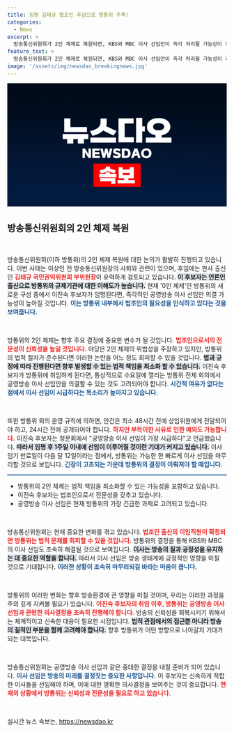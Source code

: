 ```yaml
---
title: 임명 김태규 법조인 후임으로 방통위 주목!
categories:
  - News
excerpt: >
  방송통신위원회가 2인 체제로 복원되면, KBS와 MBC 이사 선임안이 즉각 처리될 가능성이 커진다. 이진숙 후보자와 법조인 후임의 임명이 임박하면서, 공영방송의 미래가 분수령을 맞이할 예정이다.
feature_text: >
  방송통신위원회가 2인 체제로 복원되면, KBS와 MBC 이사 선임안이 즉각 처리될 가능성이 커진다. 이진숙 후보자와 법조인 후임의 임명이 임박하면서, 공영방송의 미래가 분수령을 맞이할 예정이다.
image: '/assets/img/newsdao_breakingnews.jpg'
---
```


<p><img src="/assets/img/newsdao_breakingnews.jpg" alt="pcversion 속보" /></p>

<h2 data-ke-size="size26">방송통신위원회의 2인 체제 복원</h2>

<p data-ke-size="size16">&nbsp;</p>

<p>방송통신위원회(이하 방통위)의 2인 체제 복원에 대한 논의가 활발히 진행되고 있습니다. 이번 사태는 이상인 전 방송통신위원장의 사퇴와 관련이 있으며, 후임에는 판사 출신인 <b><span style="color: #ee2323;">김태규 국민권익위원회 부위원장</span></b>이 유력하게 검토되고 있습니다. <b><span style="background-color: #21538527;">이 후보자는 언론인 출신으로 방통위의 규제기관에 대한 이해도가 높습니다.</span></b> 현재 '0인 체제'인 방통위의 새로운 구성 중에서 이진숙 후보자가 임명된다면, 즉각적인 공영방송 이사 선임안 의결 가능성이 높아질 것입니다. <b><span style="color: #1a5490;">이는 방통위 내부에서 법조인의 필요성을 인식하고 있다는 것을 보여줍니다.</span></b></p>

<p data-ke-size="size16">&nbsp;</p>

<p>방통위의 2인 체제는 향후 주요 결정에 중요한 변수가 될 것입니다. <b><span style="color: #ee2323;">법조인으로서의 전문성이 신뢰성을 높일 것입니다.</span></b> 야당은 2인 체제의 위법성을 주장하고 있지만, 방통위의 법적 절차가 준수된다면 이러한 논란을 어느 정도 회피할 수 있을 것입니다. <b><span style="background-color: #21538527;">법과 규정에 따라 진행된다면 향후 발생할 수 있는 법적 책임을 최소화 할 수 있습니다.</span></b> 이진숙 후보자가 방통위에 취임하게 된다면, 통상적으로 수요일에 열리는 방통위 전체 회의에서 공영방송 이사 선임안을 의결할 수 있는 것도 고려되어야 합니다. <b><span style="color: #1a5490;">시간적 여유가 없다는 점에서 이사 선임이 시급하다는 목소리가 높아지고 있습니다.</span></b></p>

<p data-ke-size="size16">&nbsp;</p>

<p>또한 방통위 회의 운영 규칙에 의하면, 안건은 최소 48시간 전에 상임위원에게 전달되어야 하고, 24시간 전에 공개되어야 합니다. <b><span style="color: #ee2323;">하지만 부득이한 사유로 인한 예외도 가능합니다.</span></b> 이진숙 후보자는 청문회에서 "공영방송 이사 선임이 가장 시급하다"고 언급했습니다. <b><span style="background-color: #21538527;">따라서 임명 후 1주일 이내에 선임이 이루어질 것이란 기대가 커지고 있습니다.</span></b> 이사 임기 만료일이 다음 달 12일이라는 점에서, 방통위는 가능한 한 빠르게 이사 선임을 마무리할 것으로 보입니다. <b><span style="color: #1a5490;">긴장이 고조되는 가운데 방통위의 결정이 이뤄져야 할 때입니다.</span></b></p>

<hr style="height: 2px; border: none; background-color: #1a5490;">

<ul>
    <li>방통위의 2인 체제는 법적 책임을 최소화할 수 있는 가능성을 포함하고 있습니다.</li>
    <li>이진숙 후보자는 법조인으로서 전문성을 갖추고 있습니다.</li>
    <li>공영방송 이사 선임은 현재 방통위의 가장 긴급한 과제로 고려되고 있습니다.</li>
</ul>

<p data-ke-size="size16">&nbsp;</p>

<p>방송통신위원회는 현재 중요한 변화를 겪고 있습니다. <b><span style="color: #ee2323;">법조인 출신의 이임직원이 확정되면 방통위는 법적 문제를 회피할 수 있을 것입니다.</span></b> 방통위의 결정을 통해 KBS와 MBC의 이사 선임도 조속히 해결될 것으로 보여집니다. <b><span style="background-color: #21538527;">이사는 방송의 질과 공정성을 유지하는 데 중요한 역할을 합니다.</span></b> 따라서 이사 선임은 방송 생태계에 긍정적인 영향을 미칠 것으로 기대됩니다. <b><span style="color: #1a5490;">이러한 상황이 조속히 마무리되길 바라는 마음이 큽니다.</span></b></p>

<p data-ke-size="size16">&nbsp;</p>

<p>방통위의 이러한 변화는 향후 방송환경에 큰 영향을 미칠 것이며, 우리는 이러한 과정을 주의 깊게 지켜볼 필요가 있습니다. <b><span style="color: #ee2323;">이진숙 후보자의 취임 이후, 방통위는 공영방송 이사 선임과 관련한 의사결정을 조속히 진행해야 합니다.</span></b> 방송의 신뢰성을 회복시키기 위해서는 체계적이고 신속한 대응이 필요한 시점입니다. <b><span style="background-color: #21538527;">법적 관점에서의 접근뿐 아니라 방송의 질적인 부분을 함께 고려해야 합니다.</span></b> 향후 방통위가 어떤 방향으로 나아갈지 기대가 되는 대목입니다.</p>

<p data-ke-size="size16">&nbsp;</p>

<p>방송통신위원회는 공영방송 이사 선임과 같은 중대한 결정을 내릴 준비가 되어 있습니다. <b><span style="color: #1a5490;">이사 선임은 방송의 미래를 결정짓는 중요한 사항입니다.</span></b> 이 후보자는 신속하게 적합한 이사들을 선임해야 하며, 이에 대한 명확한 의사결정을 보여주는 것이 중요합니다. <b><span style="color: #ee2323;">현재의 상황에서 방통위는 신뢰성과 전문성을 필요로 하고 있습니다.</span></b></p>

<p data-ke-size="size16">&nbsp;</p>
실시간 뉴스 속보는, <a href="https://newsdao.kr" rel="dofollow">https://newsdao.kr</a>


